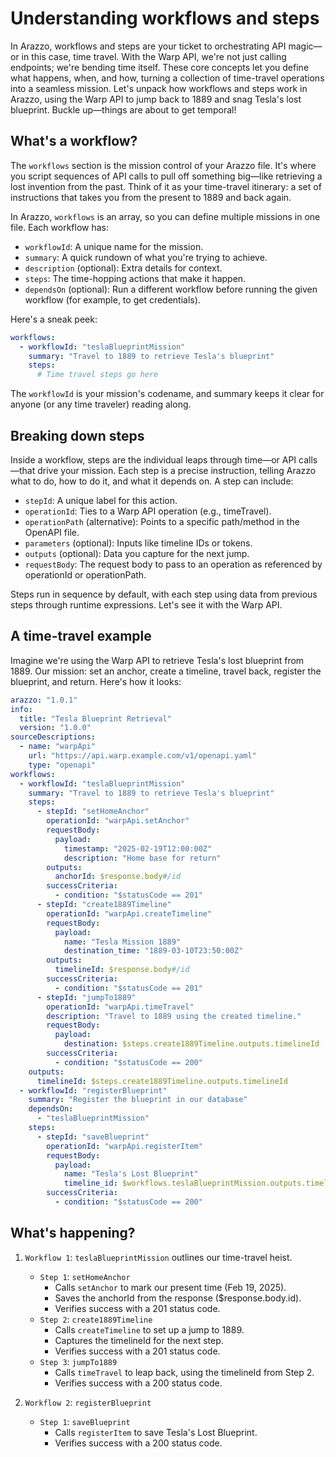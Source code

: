 # Understanding workflows and steps

In Arazzo, workflows and steps are your ticket to orchestrating API magic—or in this case, time travel. With the Warp API, we're not just calling endpoints; we're bending time itself. These core concepts let you define what happens, when, and how, turning a collection of time-travel operations into a seamless mission. Let's unpack how workflows and steps work in Arazzo, using the Warp API to jump back to 1889 and snag Tesla's lost blueprint. Buckle up—things are about to get temporal!

## What's a workflow?

The `workflows` section is the mission control of your Arazzo file. It's where you script sequences of API calls to pull off something big—like retrieving a lost invention from the past. Think of it as your time-travel itinerary: a set of instructions that takes you from the present to 1889 and back again.

In Arazzo, `workflows` is an array, so you can define multiple missions in one file. Each workflow has:
- `workflowId`: A unique name for the mission.
- `summary`: A quick rundown of what you're trying to achieve.
- `description` (optional): Extra details for context.
- `steps`: The time-hopping actions that make it happen.
- `dependsOn` (optional): Run a different workflow before running the given workflow (for example, to get credentials).

Here's a sneak peek:

```yaml
workflows:
  - workflowId: "teslaBlueprintMission"
    summary: "Travel to 1889 to retrieve Tesla's blueprint"
    steps:
      # Time travel steps go here
```
The `workflowId` is your mission's codename, and summary keeps it clear for anyone (or any time traveler) reading along.

## Breaking down steps

Inside a workflow, steps are the individual leaps through time—or API calls—that drive your mission. Each step is a precise instruction, telling Arazzo what to do, how to do it, and what it depends on. A step can include:
- `stepId`: A unique label for this action.
- `operationId`: Ties to a Warp API operation (e.g., timeTravel).
- `operationPath` (alternative): Points to a specific path/method in the OpenAPI file.
- `parameters` (optional): Inputs like timeline IDs or tokens.
- `outputs` (optional): Data you capture for the next jump.
- `requestBody`: The request body to pass to an operation as referenced by operationId or operationPath.

Steps run in sequence by default, with each step using data from previous steps through runtime expressions. Let's see it with the Warp API.

## A time-travel example

Imagine we're using the Warp API to retrieve Tesla's lost blueprint from 1889. Our mission: set an anchor, create a timeline, travel back, register the blueprint, and return. Here's how it looks:

```yaml
arazzo: "1.0.1"
info:
  title: "Tesla Blueprint Retrieval"
  version: "1.0.0"
sourceDescriptions:
  - name: "warpApi"
    url: "https://api.warp.example.com/v1/openapi.yaml"
    type: "openapi"
workflows:
  - workflowId: "teslaBlueprintMission"
    summary: "Travel to 1889 to retrieve Tesla's blueprint"
    steps:
      - stepId: "setHomeAnchor"
        operationId: "warpApi.setAnchor"
        requestBody:
          payload:
            timestamp: "2025-02-19T12:00:00Z"
            description: "Home base for return"
        outputs:
          anchorId: $response.body#/id
        successCriteria:
          - condition: "$statusCode == 201"
      - stepId: "create1889Timeline"
        operationId: "warpApi.createTimeline"
        requestBody:
          payload:
            name: "Tesla Mission 1889"
            destination_time: "1889-03-10T23:50:00Z"
        outputs:
          timelineId: $response.body#/id
        successCriteria:
          - condition: "$statusCode == 201"
      - stepId: "jumpTo1889"
        operationId: "warpApi.timeTravel"
        description: "Travel to 1889 using the created timeline."
        requestBody:
          payload:
            destination: $steps.create1889Timeline.outputs.timelineId
        successCriteria:
          - condition: "$statusCode == 200"
    outputs:
      timelineId: $steps.create1889Timeline.outputs.timelineId
  - workflowId: "registerBlueprint"
    summary: "Register the blueprint in our database"
    dependsOn:
      - "teslaBlueprintMission"
    steps:
      - stepId: "saveBlueprint"
        operationId: "warpApi.registerItem"
        requestBody:
          payload:
            name: "Tesla's Lost Blueprint"
            timeline_id: $workflows.teslaBlueprintMission.outputs.timelineId
        successCriteria:
          - condition: "$statusCode == 200"
```

## What's happening?
1. `Workflow 1`: `teslaBlueprintMission` outlines our time-travel heist.
   - `Step 1`: `setHomeAnchor`
     - Calls `setAnchor` to mark our present time (Feb 19, 2025).
     - Saves the anchorId from the response ($response.body.id).
     - Verifies success with a 201 status code.
   - `Step 2`: `create1889Timeline`
     - Calls `createTimeline` to set up a jump to 1889.
     - Captures the timelineId for the next step.
     - Verifies success with a 201 status code.
   - `Step 3`: `jumpTo1889`
     - Calls `timeTravel` to leap back, using the timelineId from Step 2.
     - Verifies success with a 200 status code.

2. `Workflow 2`: `registerBlueprint`
   - `Step 1`: `saveBlueprint`
     - Calls `registerItem` to save Tesla's Lost Blueprint.
     - Verifies success with a 200 status code.
